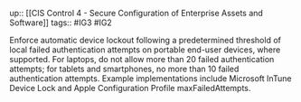 up:: [[CIS Control 4 - Secure Configuration of Enterprise Assets and Software]]
tags:: #IG3 #IG2

Enforce automatic device lockout following a predetermined threshold of local failed authentication attempts on portable end-user devices, where supported. For laptops, do not allow more than 20 failed authentication attempts; for tablets and smartphones, no more than 10 failed authentication attempts. Example implementations include Microsoft InTune Device Lock and Apple Configuration Profile maxFailedAttempts.
